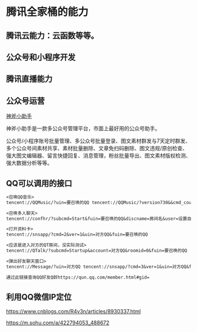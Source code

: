 # 腾讯全家桶的能力

## 腾讯云能力：云函数等等。

## 公众号和小程序开发

## 腾讯直播能力



## 公众号运营

 [神斧小助手](https://shenfuhelper.cn/)

神斧小助手是一款多公众号管理平台，市面上最好用的公众号助手。

公众号/小程序账号批量管理、多公众号批量登录、图文素材群发与7天定时群发、多个公众号间素材共享、素材批量删除、文章免扫码删除、图文违规/原创检查、强大图文编辑器、留言快捷回复、消息管理，粉丝批量导出、图文素材版权检测、强大数据分析等等。



## QQ可以调用的接口

```tex
<召唤QQ音乐>
tencent://QQMusic/?uin=要召唤的QQ tencent://QQMusic/?version730&&cmd_count1&&cmd_04002&&clienttype_00&&uin==要召唤的QQ

<召唤多人聊天>
tencent://confhr/?subcmd=Start&fuin=要召唤的QQ&discname=房间名&user=设置自己昵称

<打开资料卡>
tencent://snsapp/?cmd=2&ver=1&uin=对方QQ&fuin=要召唤的QQ

<应该是进入对方的QT房间，没实际测试> 
tencent://QTalk/?subcmd=Startup&account=对方QQ&roomid=0&fuin=要召唤的QQ

<弹出好友聊天窗口>
tencent://Message/?uin=对方QQ tencent://snsapp/?cmd=3&ver=1&uin=对方QQ&fuin=要召唤的QQ

通过此链接查询QQ好友Q龄https://qun.qq.com/member.html#gid=
```



## 利用QQ微信IP定位

https://www.cnblogs.com/R4v3n/articles/8930337.html

https://m.sohu.com/a/422794053_488672
